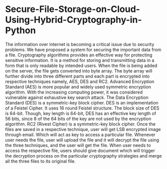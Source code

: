 # Secure-File-Storage-on-Cloud-Using-Hybrid-Cryptography-in-Python

The information over internet is becoming a critical issue due to security problems. We have proposed a system for securing the important data from a file. Cryptography algorithms provides an effective way for protecting sensitive information. It is a method for storing and transmitting data in a form that is only readable by intended users. When the file is being added on the server, the file gets converted into byte array. The byte array will further divide into three different parts and each part is encrypted into respective techniques namely, AES, DES and RC2. Advanced Encryption Standard (AES) is more popular and widely used symmetric encryption algorithm. With the increasing computing power, it was considered vulnerable against exhaustive key search attack. The Data Encryption Standard (DES) is a symmetric-key block cipher. DES is an implementation of a Feistel Cipher. It uses 16 round Feistel structure. The block size of DES is 64-bit. Though, key length is 64-bit, DES has an effective key length of 56 bits, since 8 of the 64 bits of the key are not used by the encryption algorithm. RC2 (Rivest Cipher) is a symmetric-key block cipher. Once the files are saved in a respective technique, user will get LSB encrypted image through email. Which will act as key to access a particular file. Whenever user needs the file, user will upload the file and it will decrypt the file using the three techniques, and the user will get the file. When user needs to access the respective file, users should give document which will trigger the decryption process on the particular cryptography strategies and merge all the three files to its original file.
